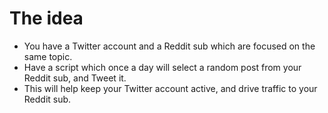 The idea
=====
* You have a Twitter account and a Reddit sub which are focused on the same topic.
* Have a script which once a day will select a random post from your Reddit sub, and Tweet it.
* This will help keep your Twitter account active, and drive traffic to your Reddit sub.

